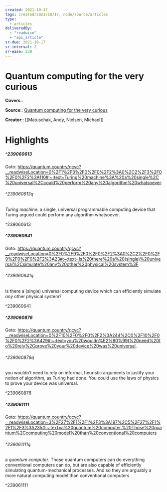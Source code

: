 ```yaml
---
created: 2021-10-17
tags: created/2021/10/17, node/source/articles
type: 
  - articles
deliveredBy: 
  - "readwise"
  - "api_article"
sr-due: 2021-10-17
sr-interval: 2
sr-ease: 230
---
```

# Quantum computing for the very curious

**Covers**:: 

**Source**:: [Quantum computing for the very curious](https://quantum.country/qcvc)

**Creator**:: [[Matuschak, Andy, Nielsen, Michael]]

# Highlights
##### ^239060613


Goto: https://quantum.country/qcvc?__readwiseLocation=0%2F1%2F3%2F0%2F0%2F2%3A0%2C2%2F3%2F0%2F0%2F2%3A110#:~:text=Turing%20machine%3A%20a%20single%2C%20universal%2Ccould%20perform%20any%20algorithm%20whatsoever.  

###### ^239060613q

*Turing machine*: a single, universal programmable computing device that Turing argued could perform any algorithm whatsoever. 

^239060613

##### ^239060641


Goto: https://quantum.country/qcvc?__readwiseLocation=0%2F0%2F9%2F0%2F0%2F2%3A0%2C2%2F0%2F9%2F0%2F0%2F2%3A23#:~:text=Is%20there%20a%20(single)%20universal%2Csimulate%20any%20other%20physical%20system%3F  

###### ^239060641q

Is there a (single) universal computing device which can efficiently simulate *any* other physical system? 

^239060641

##### ^239060876


Goto: https://quantum.country/qcvc?__readwiseLocation=0%2F10%2F0%2F0%2F2%3A244%2C0%2F10%2F0%2F0%2F2%3A429#:~:text=you%20wouldn%E2%80%99t%20need%20to%20rely%2Cprove%20your%20device%20was%20universal.  

###### ^239060876q

you wouldn’t need to rely on informal, heuristic arguments to justify your notion of algorithm, as Turing had done. You could use the laws of physics to prove your device was universal. 

^239060876

##### ^239061111


Goto: https://quantum.country/qcvc?__readwiseLocation=3%2F27%2F1%2F1%2F3%3A197%2C5%2F27%2F1%2F1%2F3%3A235#:~:text=a%20quantum%20computer.%20Those%20quantum%2Ccomputing%20model%20than%20conventional%20computers  

###### ^239061111q

a *quantum computer*. Those quantum computers can do everything conventional computers can do, but are also capable of efficiently simulating quantum-mechanical processes. And so they are arguably a more natural computing model than conventional computers 

^239061111

